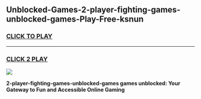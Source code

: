 
## Unblocked-Games-2-player-fighting-games-unblocked-games-Play-Free-ksnun
<h3>
<a href="https://premium76.site?title=2-player-fighting-games-unblocked-games&ref=15A">CLICK TO PLAY</a></h3>
<hr>

<h3>
<a href="https://premium76.site?title=2-player-fighting-games-unblocked-games&ref=15A">CLICK 2 PLAY</a>
  
</h3>

<a href="https://premium76.site?title=2-player-fighting-games-unblocked-games&ref=15A"><img src="https://clearcache.store/games.png"></a>


**2-player-fighting-games-unblocked-games games unblocked: Your Gateway to Fun and Accessible Online Gaming**
